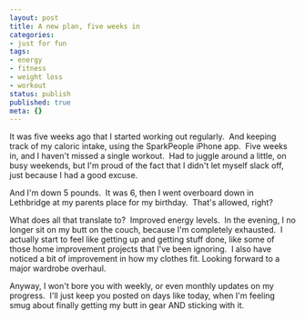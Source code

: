 ```yaml
---
layout: post
title: A new plan, five weeks in
categories:
- just for fun
tags:
- energy
- fitness
- weight loss
- workout
status: publish
published: true
meta: {}
---
```


It was five weeks ago that I started working out regularly.  And keeping track of my caloric intake, using the SparkPeople iPhone app.  Five weeks in, and I haven't missed a single workout.  Had to juggle around a little, on busy weekends, but I'm proud of the fact that I didn't let myself slack off, just because I had a good excuse.

And I'm down 5 pounds.  It was 6, then I went overboard down in Lethbridge at my parents place for my birthday.  That's allowed, right?

What does all that translate to?  Improved energy levels.  In the evening, I no longer sit on my butt on the couch, because I'm completely exhausted.  I actually start to feel like getting up and getting stuff done, like some of those home improvement projects that I've been ignoring.  I also have noticed a bit of improvement in how my clothes fit. Looking forward to a major wardrobe overhaul.

Anyway, I won't bore you with weekly, or even monthly updates on my progress.  I'll just keep you posted on days like today, when I'm feeling smug about finally getting my butt in gear AND sticking with it.    

